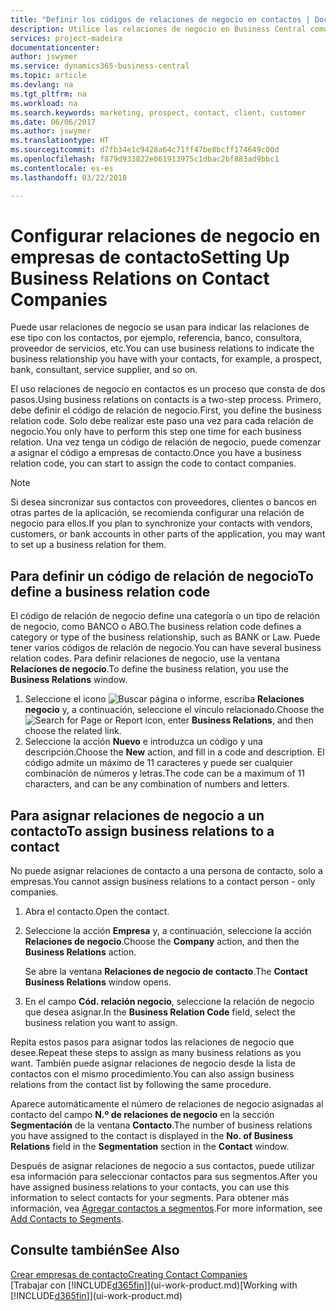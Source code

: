 ```yaml
---
title: "Definir los códigos de relaciones de negocio en contactos | Documentos de Microsoft"
description: Utilice las relaciones de negocio en Business Central como ayuda con el marketing y para indicar las relaciones de ese tipo con los clientes potenciales y los clientes, por ejemplo, un banco o un proveedor de servicios.
services: project-madeira
documentationcenter: 
author: jswymer
ms.service: dynamics365-business-central
ms.topic: article
ms.devlang: na
ms.tgt_pltfrm: na
ms.workload: na
ms.search.keywords: marketing, prospect, contact, client, customer
ms.date: 06/06/2017
ms.author: jswymer
ms.translationtype: HT
ms.sourcegitcommit: d7fb34e1c9428a64c71ff47be8bcff174649c00d
ms.openlocfilehash: f879d933822e061913975c1dbac2bf883ad9bbc1
ms.contentlocale: es-es
ms.lasthandoff: 03/22/2018

---
```

# <a name="setting-up-business-relations-on-contact-companies"></a><span data-ttu-id="e6f87-103">Configurar relaciones de negocio en empresas de contacto</span><span class="sxs-lookup"><span data-stu-id="e6f87-103">Setting Up Business Relations on Contact Companies</span></span>
<span data-ttu-id="e6f87-104">Puede usar relaciones de negocio se usan para indicar las relaciones de ese tipo con los contactos, por ejemplo, referencia, banco, consultora, proveedor de servicios, etc.</span><span class="sxs-lookup"><span data-stu-id="e6f87-104">You can use business relations to indicate the business relationship you have with your contacts, for example, a prospect, bank, consultant, service supplier, and so on.</span></span>

<span data-ttu-id="e6f87-105">El uso relaciones de negocio en contactos es un proceso que consta de dos pasos.</span><span class="sxs-lookup"><span data-stu-id="e6f87-105">Using business relations on contacts is a two-step process.</span></span> <span data-ttu-id="e6f87-106">Primero, debe definir el código de relación de negocio.</span><span class="sxs-lookup"><span data-stu-id="e6f87-106">First, you define the business relation code.</span></span> <span data-ttu-id="e6f87-107">Solo debe realizar este paso una vez para cada relación de negocio.</span><span class="sxs-lookup"><span data-stu-id="e6f87-107">You only have to perform this step one time for each business relation.</span></span> <span data-ttu-id="e6f87-108">Una vez tenga un código de relación de negocio, puede comenzar a asignar el código a empresas de contacto.</span><span class="sxs-lookup"><span data-stu-id="e6f87-108">Once you have a business relation code, you can start to assign the code to contact companies.</span></span>

> [!NOTE]  
>   <span data-ttu-id="e6f87-109">Si desea sincronizar sus contactos con proveedores, clientes o bancos en otras partes de la aplicación, se recomienda configurar una relación de negocio para ellos.</span><span class="sxs-lookup"><span data-stu-id="e6f87-109">If you plan to synchronize your contacts with vendors, customers, or bank accounts in other parts of the application, you may want to set up a business relation for them.</span></span>

## <a name="to-define-a-business-relation-code"></a><span data-ttu-id="e6f87-110">Para definir un código de relación de negocio</span><span class="sxs-lookup"><span data-stu-id="e6f87-110">To define a business relation code</span></span>
<span data-ttu-id="e6f87-111">El código de relación de negocio define una categoría o un tipo de relación de negocio, como BANCO o ABO.</span><span class="sxs-lookup"><span data-stu-id="e6f87-111">The business relation code defines a category or type of the business relationship, such as BANK or Law.</span></span> <span data-ttu-id="e6f87-112">Puede tener varios códigos de relación de negocio.</span><span class="sxs-lookup"><span data-stu-id="e6f87-112">You can have several business relation codes.</span></span> <span data-ttu-id="e6f87-113">Para definir relaciones de negocio, use la ventana **Relaciones de negocio**.</span><span class="sxs-lookup"><span data-stu-id="e6f87-113">To define the business relation, you use the **Business Relations** window.</span></span>

1. <span data-ttu-id="e6f87-114">Seleccione el icono ![Buscar página o informe](media/ui-search/search_small.png "icono Buscar página o informe"), escriba **Relaciones negocio** y, a continuación, seleccione el vínculo relacionado.</span><span class="sxs-lookup"><span data-stu-id="e6f87-114">Choose the ![Search for Page or Report](media/ui-search/search_small.png "Search for Page or Report icon") icon, enter **Business Relations**, and then choose the related link.</span></span>
2. <span data-ttu-id="e6f87-115">Seleccione la acción **Nuevo** e introduzca un código y una descripción.</span><span class="sxs-lookup"><span data-stu-id="e6f87-115">Choose the **New** action, and fill in a code and description.</span></span> <span data-ttu-id="e6f87-116">El código admite un máximo de 11 caracteres y puede ser cualquier combinación de números y letras.</span><span class="sxs-lookup"><span data-stu-id="e6f87-116">The code can be a maximum of 11 characters, and can be any combination of numbers and letters.</span></span>

## <a name="AssignBusRelContact"></a> <span data-ttu-id="e6f87-117">Para asignar relaciones de negocio a un contacto</span><span class="sxs-lookup"><span data-stu-id="e6f87-117">To assign business relations to a contact</span></span>
<span data-ttu-id="e6f87-118">No puede asignar relaciones de contacto a una persona de contacto, solo a empresas.</span><span class="sxs-lookup"><span data-stu-id="e6f87-118">You cannot assign business relations to a contact person - only companies.</span></span>

1. <span data-ttu-id="e6f87-119">Abra el contacto.</span><span class="sxs-lookup"><span data-stu-id="e6f87-119">Open the contact.</span></span>
2. <span data-ttu-id="e6f87-120">Seleccione la acción **Empresa** y, a continuación, seleccione la acción **Relaciones de negocio**.</span><span class="sxs-lookup"><span data-stu-id="e6f87-120">Choose the **Company** action, and then the **Business Relations** action.</span></span>

    <span data-ttu-id="e6f87-121">Se abre la ventana **Relaciones de negocio de contacto**.</span><span class="sxs-lookup"><span data-stu-id="e6f87-121">The **Contact Business Relations** window opens.</span></span>
3. <span data-ttu-id="e6f87-122">En el campo **Cód. relación negocio**, seleccione la relación de negocio que desea asignar.</span><span class="sxs-lookup"><span data-stu-id="e6f87-122">In the **Business Relation Code** field, select the business relation you want to assign.</span></span>

<span data-ttu-id="e6f87-123">Repita estos pasos para asignar todos las relaciones de negocio que desee.</span><span class="sxs-lookup"><span data-stu-id="e6f87-123">Repeat these steps to assign as many business relations as you want.</span></span> <span data-ttu-id="e6f87-124">También puede asignar relaciones de negocio desde la lista de contactos con el mismo procedimiento.</span><span class="sxs-lookup"><span data-stu-id="e6f87-124">You can also assign business relations from the contact list by following the same procedure.</span></span>

<span data-ttu-id="e6f87-125">Aparece automáticamente el número de relaciones de negocio asignadas al contacto del campo **N.º de relaciones de negocio** en la sección **Segmentación** de la ventana **Contacto**.</span><span class="sxs-lookup"><span data-stu-id="e6f87-125">The number of business relations you have assigned to the contact is displayed in the **No. of Business Relations** field in the **Segmentation** section in the **Contact** window.</span></span>

<span data-ttu-id="e6f87-126">Después de asignar relaciones de negocio a sus contactos, puede utilizar esa información para seleccionar contactos para sus segmentos.</span><span class="sxs-lookup"><span data-stu-id="e6f87-126">After you have assigned business relations to your contacts, you can use this information to select contacts for your segments.</span></span> <span data-ttu-id="e6f87-127">Para obtener más información, vea [Agregar contactos a segmentos](marketing-add-contact-segment.md).</span><span class="sxs-lookup"><span data-stu-id="e6f87-127">For more information, see [Add Contacts to Segments](marketing-add-contact-segment.md).</span></span>

## <a name="see-also"></a><span data-ttu-id="e6f87-128">Consulte también</span><span class="sxs-lookup"><span data-stu-id="e6f87-128">See Also</span></span>
[<span data-ttu-id="e6f87-129">Crear empresas de contacto</span><span class="sxs-lookup"><span data-stu-id="e6f87-129">Creating Contact Companies</span></span>](marketing-create-contact-companies.md)  
<span data-ttu-id="e6f87-130">[Trabajar con [!INCLUDE[d365fin](includes/d365fin_md.md)]](ui-work-product.md)</span><span class="sxs-lookup"><span data-stu-id="e6f87-130">[Working with [!INCLUDE[d365fin](includes/d365fin_md.md)]](ui-work-product.md)</span></span>

